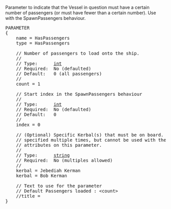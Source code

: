 Parameter to indicate that the Vessel in question must have a certain number of passengers (or must have fewer than a certain number).  Use with the SpawnPassengers behaviour.

<pre>
PARAMETER
{
    name = HasPassengers
    type = HasPassengers

    // Number of passengers to load onto the ship.
    //
    // Type:      <a href="Numeric-Type">int</a>
    // Required:  No (defaulted)
    // Default:   0 (all passengers)
    //
    count = 1

    // Start index in the SpawnPassengers behaviour
    //
    // Type:      <a href="Numeric-Type">int</a>
    // Required:  No (defaulted)
    // Default:   0
    //
    index = 0

    // (Optional) Specific Kerbal(s) that must be on board.  Can be
    // specified multiple times, but cannot be used with the other
    // attributes on this parameter.
    //
    // Type:      <a href="String-Type">string</a>
    // Required:  No (multiples allowed)
    //
    kerbal = Jebediah Kerman
    kerbal = Bob Kerman

    // Text to use for the parameter
    // Default Passengers loaded : &lt;count&gt;
    //title =
}
</pre>
